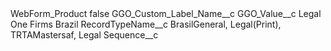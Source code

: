 <?xml version="1.0" encoding="UTF-8"?>
<CustomMetadata xmlns="http://soap.sforce.com/2006/04/metadata" xmlns:xsi="http://www.w3.org/2001/XMLSchema-instance" xmlns:xsd="http://www.w3.org/2001/XMLSchema">
    <label>WebForm_Product</label>
    <protected>false</protected>
    <values>
        <field>GGO_Custom_Label_Name__c</field>
        <value xsi:nil="true"/>
    </values>
    <values>
        <field>GGO_Value__c</field>
        <value xsi:type="xsd:string">Legal One Firms Brazil</value>
    </values>
    <values>
        <field>RecordTypeName__c</field>
        <value xsi:type="xsd:string">BrasilGeneral, Legal(Print), TRTAMastersaf, Legal</value>
    </values>
    <values>
        <field>Sequence__c</field>
        <value xsi:nil="true"/>
    </values>
</CustomMetadata>
